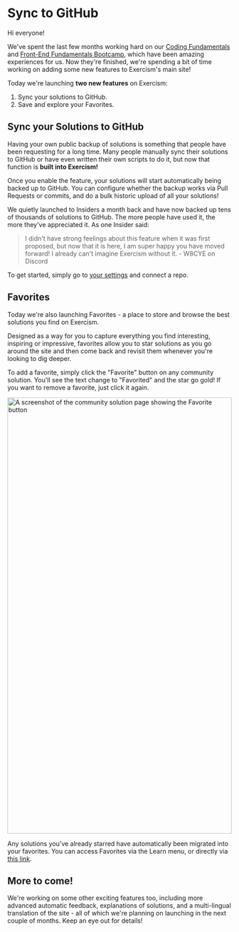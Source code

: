 # Sync to GitHub

Hi everyone!

We've spent the last few months working hard on our [Coding Fundamentals](https://exercism.org/courses/coding-fundamentals) and [Front-End Fundamentals Bootcamp](https://exercism.org/courses/front-end-fundamentals), which have been amazing experiences for us. Now they're finished, we're spending a bit of time working on adding some new features to Exercism's main site!

Today we're launching **two new features** on Exercism:
1. Sync your solutions to GitHub.
2. Save and explore your Favorites.

## Sync your Solutions to GitHub

Having your own public backup of solutions is something that people have been requesting for a long time. 
Many people manually sync their solutions to GitHub or have even written their own scripts to do it, but now that function is **built into Exercism!**

Once you enable the feature, your solutions will start automatically being backed up to GitHub. You can configure whether the backup works via Pull Requests or commits, and do a bulk historic upload of all your solutions!

We quietly launched to Insiders a month back and have now backed up tens of thousands of solutions to GitHub. The more people have used it, the more they've appreciated it. As one Insider said:

> I didn't have strong feelings about this feature when it was first proposed, but now that it is here, I am super happy you have moved forward! I already can't imagine Exercism without it.
> \- W8CYE on Discord

To get started, simply go to [your settings](https://exercism.org/settings/github_syncer) and connect a repo. 

## Favorites

Today we're also launching Favorites - a place to store and browse the best solutions you find on Exercism.

Designed as a way for you to capture everything you find interesting, inspiring or impressive, favorites allow you to star solutions as you go around the site and then come back and revisit them whenever you're looking to dig deeper.

To add a favorite, simply click the "Favorite" button on any community solution. You'll see the text change to "Favorited" and the star go gold!
If you want to remove a favorite, just click it again.

<img src="https://assets.exercism.org/images/community/favorites-button.png" alt="A screenshot of the community solution page showing the Favorite button" style="width:100%; max-width:600px;" width="2182" height="980" />

Any solutions you've already starred have automatically been migrated into your favorites. You can access Favorites via the Learn menu, or directly via [this link](https://exercism.org/favorites).

## More to come!

We're working on some other exciting features too, including more advanced automatic feedback, explanations of solutions, and a multi-lingual translation of the site - all of which we're planning on launching in the next couple of months. Keep an eye out for details!
